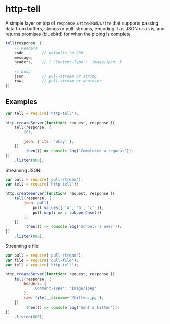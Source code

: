 # http-tell

A simple layer on top of `response.writeHead/write` that supports passing data
from buffers, strings or pull-streams, encoding it as JSON or as is, and
returns promises (bluebird) for when the piping is complete.

```js
tell(response, {
	// headers
	code,		// defaults to 200
	message,
	headers,	// { 'Content-Type': 'image/jpeg' }

	// body
	json,		// pull-stream or string
	raw,		// pull-stream or whatever
})
```

## Examples

```js
var tell = require('http-tell');

http.createServer(function( request, response ){
	tell(response, {
		201,

		json: { its: 'okay' },
	})
		.then(() => console.log('Completed a request'));
})
	.listen(800);
```

Streaming JSON:

```js
var pull = require('pull-stream');
var tell = require('http-tell');

http.createServer(function( request, response ){
	tell(response, {
		json: pull(
			pull.values([ 'a', 'b', 'c' ]),
			pull.map(i => i.toUpperCase())
		),
	})
		.then(() => console.log('School\'s over'));
})
	.listen(800);
```

Streaming a file:

```js
var pull = require('pull-stream');
var file = require('pull-file');
var tell = require('http-tell');

http.createServer(function( request, response ){
	tell(response, {
		headers: {
			'Content-Type': 'image/jpeg',
		},
		raw: file(__dirname+'/kitten.jpg'),
	})
		.then(() => console.log('Sent a kitten'));
})
	.listen(800);
```
